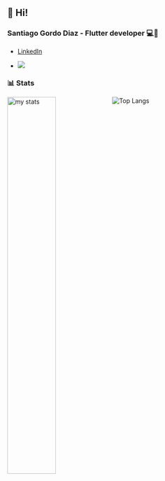## 👋 Hi!

### Santiago Gordo Diaz - Flutter developer 💻📲
 

- [LinkedIn](https://www.linkedin.com/in/santiago-gordo-diaz-760b7a101/)


 - ![](https://komarev.com/ghpvc/?username=santi-gd)

### 📊 Stats  
<img alt="my stats" align="left" width="47%" src="https://github-readme-stats.vercel.app/api?username=santi-gd"/>  


![Top Langs](https://github-readme-stats.vercel.app/api/top-langs/?username=santi-gd&layout=compact)







